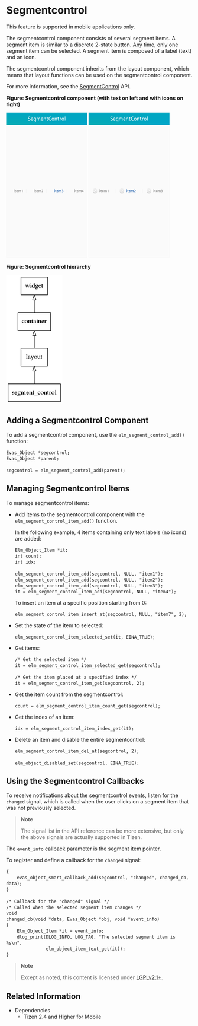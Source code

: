 # Segmentcontrol

This feature is supported in mobile applications only.

The segmentcontrol component consists of several segment items. A segment item is similar to a discrete 2-state button. Any time, only one segment item can be selected. A segment item is composed of a label (text) and an icon.

The segmentcontrol component inherits from the layout component, which means that layout functions can be used on the segmentcontrol component.

For more information, see the [SegmentControl](../../../../api/mobile/latest/group__Elm__SegmentControl.html) API.

**Figure: Segmentcontrol component (with text on left and with icons on right)**

![Segmentcontrol with text](./media/segment_text.png) ![Segmentcontrol with icons](./media/segment.png)

**Figure: Segmentcontrol hierarchy**

![Segmentcontrol hierarchy](./media/segment_control_tree.png)

## Adding a Segmentcontrol Component

To add a segmentcontrol component, use the `elm_segment_control_add()` function:

```
Evas_Object *segcontrol;
Evas_Object *parent;

segcontrol = elm_segment_control_add(parent);
```

## Managing Segmentcontrol Items

To manage segmentcontrol items:

- Add items to the segmentcontrol component with the `elm_segment_control_item_add()` function.

  In the following example, 4 items containing only text labels (no icons) are added:

  ```
  Elm_Object_Item *it;
  int count;
  int idx;

  elm_segment_control_item_add(segcontrol, NULL, "item1");
  elm_segment_control_item_add(segcontrol, NULL, "item2");
  elm_segment_control_item_add(segcontrol, NULL, "item3");
  it = elm_segment_control_item_add(segcontrol, NULL, "item4");
  ```

  To insert an item at a specific position starting from 0:

  ```
  elm_segment_control_item_insert_at(segcontrol, NULL, "item7", 2);
  ```

- Set the state of the item to selected:

  ```
  elm_segment_control_item_selected_set(it, EINA_TRUE);
  ```

- Get items:

  ```
  /* Get the selected item */
  it = elm_segment_control_item_selected_get(segcontrol);

  /* Get the item placed at a specified index */
  it = elm_segment_control_item_get(segcontrol, 2);
  ```

- Get the item count from the segmentcontrol:

  ```
  count = elm_segment_control_item_count_get(segcontrol);
  ```

- Get the index of an item:

  ```
  idx = elm_segment_control_item_index_get(it);
  ```

- Delete an item and disable the entire segmentcontrol:

  ```
  elm_segment_control_item_del_at(segcontrol, 2);

  elm_object_disabled_set(segcontrol, EINA_TRUE);
  ```

## Using the Segmentcontrol Callbacks

To receive notifications about the segmentcontrol events, listen for the `changed` signal, which is called when the user clicks on a segment item that was not previously selected.

> **Note**
>
> The signal list in the API reference can be more extensive, but only the above signals are actually supported in Tizen.

The `event_info` callback parameter is the segment item pointer.

To register and define a callback for the `changed` signal:

```
{
    evas_object_smart_callback_add(segcontrol, "changed", changed_cb, data);
}

/* Callback for the "changed" signal */
/* Called when the selected segment item changes */
void
changed_cb(void *data, Evas_Object *obj, void *event_info)
{
    Elm_Object_Item *it = event_info;
    dlog_print(DLOG_INFO, LOG_TAG, "The selected segment item is %s\n",
               elm_object_item_text_get(it));
}
```

> **Note**
>
> Except as noted, this content is licensed under [LGPLv2.1+](http://opensource.org/licenses/LGPL-2.1).

## Related Information
- Dependencies
  - Tizen 2.4 and Higher for Mobile
